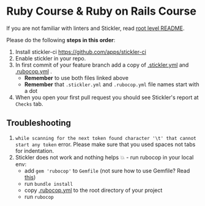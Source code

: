 # Ruby Course & Ruby on Rails Course

If you are not familiar with linters and Stickler, read [root level README](../README.md).

Please do the following **steps in this order**:

1. Install stickler-ci https://github.com/apps/stickler-ci
2. Enable stickler in your repo.
3. In first commit of your feature branch add a copy of [.stickler.yml](./.stickler.yml) and [.rubocop.yml](./.rubocop.yml) .
    - **Remember** to use both files linked above
    - **Remember** that `.stickler.yml` and `.rubocop.yml` file names start with a dot
4. When you open your first pull request you should see Stickler's report at `Checks` tab.


## Troubleshooting

1. `while scanning for the next token found character '\t' that cannot start any token` error.
    Please make sure that you used spaces not tabs for indentation.
2. Stickler does not work and nothing helps 💥 - run rubocop in your local env:
    - add `gem 'rubocop'` to `Gemfile` (not sure how to use Gemfile? Read [this](https://bundler.io/v1.15/guides/bundler_setup.html))
    - run `bundle install`
    - copy [.rubocop.yml](./.rubocop.yml) to the root directory of your project
    - run `rubocop`
